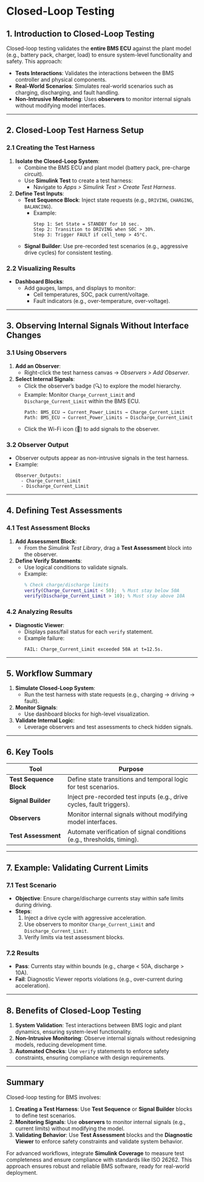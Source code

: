 # Closed-Loop Testing

## **1. Introduction to Closed-Loop Testing**  
Closed-loop testing validates the **entire BMS ECU** against the plant model (e.g., battery pack, charger, load) to ensure system-level functionality and safety. This approach:  
- **Tests Interactions**: Validates the interactions between the BMS controller and physical components.  
- **Real-World Scenarios**: Simulates real-world scenarios such as charging, discharging, and fault handling.  
- **Non-Intrusive Monitoring**: Uses **observers** to monitor internal signals without modifying model interfaces.  

---

## **2. Closed-Loop Test Harness Setup**  
### **2.1 Creating the Test Harness**  
1. **Isolate the Closed-Loop System**:  
   - Combine the BMS ECU and plant model (battery pack, pre-charge circuit).  
   - Use **Simulink Test** to create a test harness:  
     - Navigate to *Apps > Simulink Test > Create Test Harness*.  
2. **Define Test Inputs**:  
   - **Test Sequence Block**: Inject state requests (e.g., `DRIVING`, `CHARGING`, `BALANCING`).  
     - Example:  
       ```plaintext  
       Step 1: Set State = STANDBY for 10 sec.  
       Step 2: Transition to DRIVING when SOC > 30%.  
       Step 3: Trigger FAULT if cell_temp > 45°C.  
       ```  
   - **Signal Builder**: Use pre-recorded test scenarios (e.g., aggressive drive cycles) for consistent testing.  

### **2.2 Visualizing Results**  
- **Dashboard Blocks**:  
  - Add gauges, lamps, and displays to monitor:  
    - Cell temperatures, SOC, pack current/voltage.  
    - Fault indicators (e.g., over-temperature, over-voltage).  

---

## **3. Observing Internal Signals Without Interface Changes**  
### **3.1 Using Observers**  
1. **Add an Observer**:  
   - Right-click the test harness canvas → *Observers > Add Observer*.  
2. **Select Internal Signals**:  
   - Click the observer’s badge (🔍) to explore the model hierarchy.  
   - Example: Monitor `Charge_Current_Limit` and `Discharge_Current_Limit` within the BMS ECU.  
     ```plaintext  
     Path: BMS_ECU → Current_Power_Limits → Charge_Current_Limit  
     Path: BMS_ECU → Current_Power_Limits → Discharge_Current_Limit  
     ```  
   - Click the Wi-Fi icon (📶) to add signals to the observer.  

### **3.2 Observer Output**  
- Observer outputs appear as non-intrusive signals in the test harness.  
- Example:  
  ```plaintext  
  Observer_Outputs:  
    - Charge_Current_Limit  
    - Discharge_Current_Limit  
  ```  

---

## **4. Defining Test Assessments**  
### **4.1 Test Assessment Blocks**  
1. **Add Assessment Block**:  
   - From the *Simulink Test Library*, drag a **Test Assessment** block into the observer.  
2. **Define Verify Statements**:  
   - Use logical conditions to validate signals.  
   - Example:  
     ```matlab  
     % Check charge/discharge limits  
     verify(Charge_Current_Limit < 50);  % Must stay below 50A  
     verify(Discharge_Current_Limit > 10); % Must stay above 10A  
     ```  

### **4.2 Analyzing Results**  
- **Diagnostic Viewer**:  
  - Displays pass/fail status for each `verify` statement.  
  - Example failure:  
    ```plaintext  
    FAIL: Charge_Current_Limit exceeded 50A at t=12.5s.  
    ```  

---

## **5. Workflow Summary**  
1. **Simulate Closed-Loop System**:  
   - Run the test harness with state requests (e.g., charging → driving → fault).  
2. **Monitor Signals**:  
   - Use dashboard blocks for high-level visualization.  
3. **Validate Internal Logic**:  
   - Leverage observers and test assessments to check hidden signals.  

---

## **6. Key Tools**  
| **Tool**               | **Purpose**                                                                 |  
|-------------------------|-----------------------------------------------------------------------------|  
| **Test Sequence Block** | Define state transitions and temporal logic for test scenarios.             |  
| **Signal Builder**      | Inject pre-recorded test inputs (e.g., drive cycles, fault triggers).       |  
| **Observers**           | Monitor internal signals without modifying model interfaces.                |  
| **Test Assessment**     | Automate verification of signal conditions (e.g., thresholds, timing).      |  

---

## **7. Example: Validating Current Limits**  
### **7.1 Test Scenario**  
- **Objective**: Ensure charge/discharge currents stay within safe limits during driving.  
- **Steps**:  
  1. Inject a drive cycle with aggressive acceleration.  
  2. Use observers to monitor `Charge_Current_Limit` and `Discharge_Current_Limit`.  
  3. Verify limits via test assessment blocks.  

### **7.2 Results**  
- **Pass**: Currents stay within bounds (e.g., charge < 50A, discharge > 10A).  
- **Fail**: Diagnostic Viewer reports violations (e.g., over-current during acceleration).  

---

## **8. Benefits of Closed-Loop Testing**  
1. **System Validation**: Test interactions between BMS logic and plant dynamics, ensuring system-level functionality.  
2. **Non-Intrusive Monitoring**: Observe internal signals without redesigning models, reducing development time.  
3. **Automated Checks**: Use `verify` statements to enforce safety constraints, ensuring compliance with design requirements.  

---

## **Summary**  
Closed-loop testing for BMS involves:  
1. **Creating a Test Harness**: Use **Test Sequence** or **Signal Builder** blocks to define test scenarios.  
2. **Monitoring Signals**: Use **observers** to monitor internal signals (e.g., current limits) without modifying the model.  
3. **Validating Behavior**: Use **Test Assessment** blocks and the **Diagnostic Viewer** to enforce safety constraints and validate system behavior.  

For advanced workflows, integrate **Simulink Coverage** to measure test completeness and ensure compliance with standards like ISO 26262. This approach ensures robust and reliable BMS software, ready for real-world deployment.